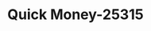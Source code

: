 ---
f_zip-code: 41042
f_state-code: KY
title: Quick Money-25315
f_phone: 859-371-3777
f_city-only: Florence
f_address: 7960 Ushighway 42 Florence
f_location-unique-id: '25315'
slug: quick-money-25315
updated-on: '2024-05-30T13:46:58.046Z'
created-on: '2024-05-30T13:36:59.803Z'
published-on: '2024-05-30T13:54:32.469Z'
f_city-state: cms/city/florence-ky.md
f_company: cms/company/quick-money.md
f_state: cms/state/kentucky.md
layout: '[payday-loan].html'
tags: payday-loan
---